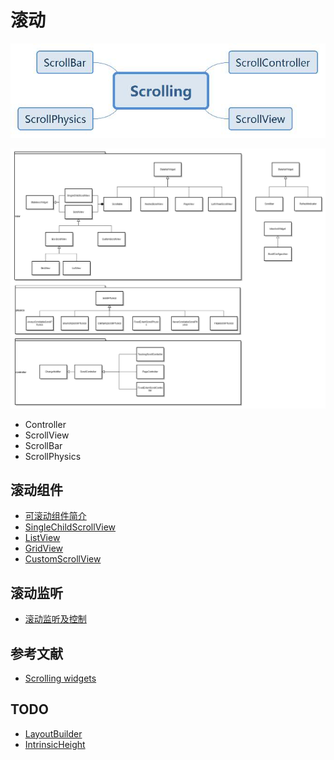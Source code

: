 # 滚动

![scrolling-mindmap.jpg](./scrolling-mindmap.jpg)

![scrolling.jpg](./scrolling-inherit.jpg)

- Controller
- ScrollView
- ScrollBar
- ScrollPhysics

## 滚动组件

- [可滚动组件简介](https://book.flutterchina.club/chapter6/intro.html)
- [SingleChildScrollView](https://book.flutterchina.club/chapter6/single_child_scrollview.html)
- [ListView](https://book.flutterchina.club/chapter6/listview.html)
- [GridView](https://book.flutterchina.club/chapter6/gridview.html)
- [CustomScrollView](https://book.flutterchina.club/chapter6/custom_scrollview.html)

## 滚动监听

- [滚动监听及控制](https://book.flutterchina.club/chapter6/scroll_controller.html)

## 参考文献

- [Scrolling widgets](https://flutter.dev/docs/development/ui/widgets/scrolling)

## TODO

- [LayoutBuilder](https://api.flutter.dev/flutter/widgets/LayoutBuilder-class.html)
- [IntrinsicHeight](https://api.flutter.dev/flutter/widgets/IntrinsicHeight-class.html)
